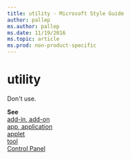 ```yaml
---
title: utility - Microsoft Style Guide
author: pallep
ms.author: pallep
ms.date: 11/19/2016
ms.topic: article
ms.prod: non-product-specific
---
```


# utility

Don't use.

**See**   
[add-in, add-on](/style-guide/a-z-word-list-term-collections/a/add-in-add-on)  
[app, application](/style-guide/a-z-word-list-term-collections/a/app-application)  
[applet](/style-guide/a-z-word-list-term-collections/a/applet)  
[tool](/style-guide/a-z-word-list-term-collections/t/tool)  
[Control Panel](/style-guide/a-z-word-list-term-collections/c/control-panel)
